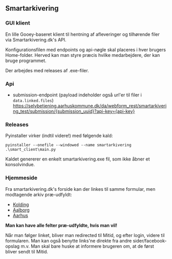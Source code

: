 ## Smartarkivering

### GUI klient
En lille Gooey-baseret klient til hentning af afleveringer og tilhørende filer via Smartarkivering.dk's API.

Konfigurationsfilen med endpoints og api-nøgle skal placeres i hver brugers Home-folder. Herved kan man styre præcis hvilke medarbejdere, der kan bruge programmet.

Der arbejdes med releases af .exe-filer. 

### Api
- submission-endpoint (payload indeholder også url'er til filer i `data.linked.files`)
  https://selvbetjening.aarhuskommune.dk/da/webform_rest/smartarkivering_test/submission/{submission_uuid}?api-key={api-key}

### Releases
Pyinstaller virker (indtil videre!) med følgende kald:

`pyinstaller --onefile --windowed --name smartarkivering .\smart_client\main.py`

Kaldet genererer en enkelt smartarkivering.exe fil, som ikke åbner et konsolvindue.

### Hjemmeside
Fra smartarkivering.dk's forside kan der linkes til samme formular, men modtagende arkiv præ-udfyldt:

- [Kolding](https://selvbetjening.aarhuskommune.dk/da/content/smartarkivering?archive=kol)
- [Aalborg](https://selvbetjening.aarhuskommune.dk/da/content/smartarkivering?archive=aal)
- [Aarhus](https://selvbetjening.aarhuskommune.dk/da/content/smartarkivering?archive=aar)

**Man kan have alle felter præ-udfyldte, hvis man vil!**

Når man følger linket, bliver man redirected til Mitid, og efter login, videre til formularen. Man kan også benytte links'ne direkte fra andre sider/facebook-opslag m.v. Man skal bare huske at informere brugeren om, at de først bliver sendt til Mitid.

